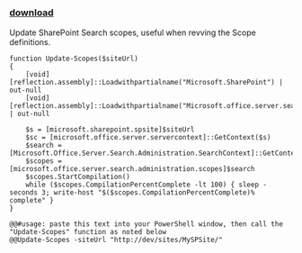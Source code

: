 ﻿---
pid:            925
parent:         0
children:       
poster:         Peter
title:          
date:           2009-03-10 13:32:25
description:    Update SharePoint Search scopes, useful when revving the Scope definitions.
format:         posh
---

# 

### [download](925.ps1)  

Update SharePoint Search scopes, useful when revving the Scope definitions.

```posh
function Update-Scopes($siteUrl)
{
	[void][reflection.assembly]::Loadwithpartialname("Microsoft.SharePoint") | out-null
	[void][reflection.assembly]::Loadwithpartialname("Microsoft.office.server.search") | out-null
	
	$s = [microsoft.sharepoint.spsite]$siteUrl
	$sc = [microsoft.office.server.servercontext]::GetContext($s)
	$search = [Microsoft.Office.Server.Search.Administration.SearchContext]::GetContext($sc)
	$scopes = [microsoft.office.server.search.administration.scopes]$search
	$scopes.StartCompilation()
	while ($scopes.CompilationPercentComplete -lt 100) { sleep -seconds 3; write-host "$($scopes.CompilationPercentComplete)% complete" }
}

@@#usage: paste this text into your PowerShell window, then call the "Update-Scopes" function as noted below
@@Update-Scopes -siteUrl "http://dev/sites/MySPSite/"

```
